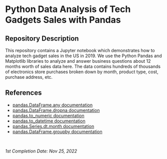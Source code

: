 <!-- README file for YouTube tutorials -->
<!-- [YouTube](https://youtu.be/eMOA1pPVUc4) -->

# Python Data Analysis of Tech Gadgets Sales with Pandas

## Repository Description

This repository contains a Jupyter notebook which demonstrates how to analyze tech gadget sales in the US in 2019. We use the Python Pandas and Matplotlib libraries to analyze and answer business questions about 12 months worth of sales data here. The data contains hundreds of thousands of electronics store purchases broken down by month, product type, cost, purchase address, etc.

## References

- [pandas.DataFrame.any documentation](https://pandas.pydata.org/pandas-docs/stable/reference/api/pandas.DataFrame.any.html)
- [pandas.DataFrame.dropna documentation](https://pandas.pydata.org/docs/reference/api/pandas.DataFrame.dropna.html)
- [pandas.to_numeric documentation](https://pandas.pydata.org/docs/reference/api/pandas.to_numeric.html)
- [pandas.to_datetime documentation](https://pandas.pydata.org/docs/reference/api/pandas.to_datetime.html)
- [pandas.Series.dt.month documentation](https://pandas.pydata.org/docs/reference/api/pandas.Series.dt.month.html)
- [pandas.DataFrame.groupby documentation](https://pandas.pydata.org/pandas-docs/stable/reference/api/pandas.DataFrame.groupby.html)

<br>

*1st Completion Date: Nov 25, 2022*
